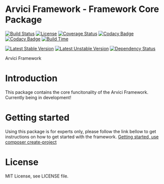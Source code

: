 # Arvici Framework - Framework Core Package
[![Build Status](https://travis-ci.org/arvici/framework.svg)](https://travis-ci.org/arvici/framework)
[![License](https://poser.pugx.org/arvici/framework/license)](https://packagist.org/packages/arvici/framework)
[![Coverage Status](https://coveralls.io/repos/arvici/framework/badge.svg?branch=master&service=github)](https://coveralls.io/github/arvici/framework?branch=master)
[![Codacy Badge](https://api.codacy.com/project/badge/coverage/21d1532f2e334bacb086711de2eb1798)](https://www.codacy.com/app/tomvalk/arvici-framework)
[![Codacy Badge](https://api.codacy.com/project/badge/grade/21d1532f2e334bacb086711de2eb1798)](https://www.codacy.com/app/tomvalk/arvici-framework)
[![Build Time](https://buildtimetrend.herokuapp.com/badge/arvici/framework)](https://buildtimetrend.herokuapp.com/dashboard/arvici/framework)

[![Latest Stable Version](https://poser.pugx.org/arvici/framework/v/stable)](https://packagist.org/packages/arvici/framework)
[![Latest Unstable Version](https://poser.pugx.org/arvici/framework/v/unstable)](https://packagist.org/packages/arvici/framework)
[![Dependency Status](https://www.versioneye.com/user/projects/5698e4f3af789b0027001ee2/badge.svg?style=flat)](https://www.versioneye.com/user/projects/5698e4f3af789b0027001ee2)

Arvici Framework


# Introduction

This package contains the core funcitonality of the Arvici Framework. Currently being in development!


# Getting started

Using this package is for experts only, please follow the link bellow to get instructions on how to get started with the framework.
[Getting started, use composer create-project](https://github.com/arvici/arvici#arvici-framework---start-project)


# License

MIT License, see LICENSE file.